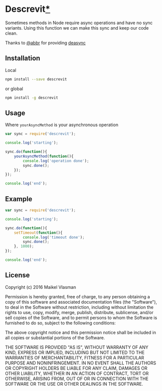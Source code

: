 # Descrevit[*](https://translate.google.com/#en/la/synchronous)

Sometimes methods in Node require async operations and have no sync variants. Using this function we can make this sync and keep our code clean.

Thanks to [@abbr](https://github.com/abbr) for providing [deasync](https://github.com/abbr/deasync)

## Installation
Local
```bash
npm install --save descrevit
```
or global
```bash
npm install -g descrevit
```

## Usage
Where `yourAsyncMethod` is your asynchronous operation
```javascript
var sync = require('descrevit');

console.log('starting');

sync.do(function(){
    yourAsyncMethod(function(){
        console.log('operation done');
        sync.done();
    });
});

console.log('end');
```

## Example
```javascript
var sync = require('descrevit');

console.log('starting');

sync.do(function(){
    setTimeout(function(){
        console.log('timeout done');
        sync.done();
    }, 1000);
});

console.log('end');
```

## License
Copyright (c) 2016 Maikel Vlasman

Permission is hereby granted, free of charge, to any person obtaining a
copy of this software and associated documentation files (the "Software"),
to deal in the Software without restriction, including without limitation
the rights to use, copy, modify, merge, publish, distribute, sublicense,
and/or sell copies of the Software, and to permit persons to whom the
Software is furnished to do so, subject to the following conditions:

The above copyright notice and this permission notice shall be included in
all copies or substantial portions of the Software.

THE SOFTWARE IS PROVIDED "AS IS", WITHOUT WARRANTY OF ANY KIND, EXPRESS OR
IMPLIED, INCLUDING BUT NOT LIMITED TO THE WARRANTIES OF MERCHANTABILITY,
FITNESS FOR A PARTICULAR PURPOSE AND NONINFRINGEMENT. IN NO EVENT SHALL THE
AUTHORS OR COPYRIGHT HOLDERS BE LIABLE FOR ANY CLAIM, DAMAGES OR OTHER
LIABILITY, WHETHER IN AN ACTION OF CONTRACT, TORT OR OTHERWISE, ARISING
FROM, OUT OF OR IN CONNECTION WITH THE SOFTWARE OR THE USE OR OTHER
DEALINGS IN THE SOFTWARE.
